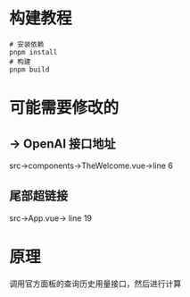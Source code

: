 # 构建教程
```shell
# 安装依赖
pnpm install
# 构建
pnpm build
```

# 可能需要修改的
## -> OpenAI 接口地址
src->components->TheWelcome.vue->line 6

## 尾部超链接
src->App.vue-> line 19

# 原理
调用官方面板的查询历史用量接口，然后进行计算